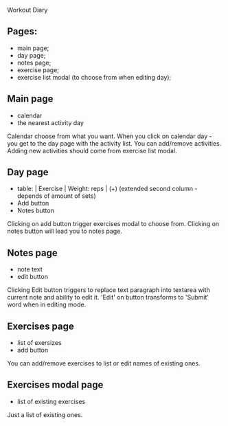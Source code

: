 Workout Diary

## Pages:
 - main page;
 - day page;
 - notes page;
 - exercise page;
 - exercise list modal (to choose from when editing day);

## Main page
- calendar
- the nearest activity day

Calendar choose from what you want.
When you click on calendar day - you get to the day page with the activity list.
You can add/remove activities. Adding new activities should come from exercise list modal.

## Day page
- table:
| Exercise      | Weight: reps  | (+)
(extended second column - depends of amount of sets)
- Add button
- Notes button


Clicking on add button trigger exercises modal to choose from.
Clicking on notes button will lead you to notes page.


## Notes page
- note text
- edit button

Clicking Edit button triggers to replace text paragraph into textarea with current note and ability to edit it.
'Edit' on button transforms to 'Submit' word when in editing mode.

## Exercises page
- list of exersizes
- add button

You can add/remove exercises to list or edit names of existing ones.

## Exercises modal page
- list of existing exercises

Just a list of existing ones.
